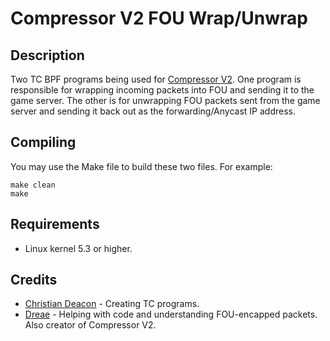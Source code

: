 # Compressor V2 FOU Wrap/Unwrap

## Description
Two TC BPF programs being used for [Compressor V2](https://gitlab.com/srcds-compressor/compressor). One program is responsible for wrapping incoming packets into FOU and sending it to the game server. The other is for unwrapping FOU packets sent from the game server and sending it back out as the forwarding/Anycast IP address.

## Compiling
You may use the Make file to build these two files. For example:

```
make clean
make
```

## Requirements
* Linux kernel 5.3 or higher.

## Credits
* [Christian Deacon](https://www.linkedin.com/in/christian-deacon-902042186/) - Creating TC programs.
* [Dreae](http://github.com/dreae) - Helping with code and understanding FOU-encapped packets. Also creator of Compressor V2.